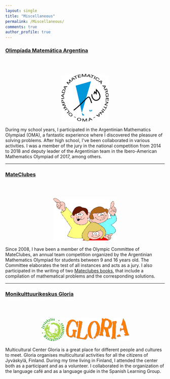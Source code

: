 ```yaml
---
layout: single
title: "Miscellaneous"
permalink: /Miscellaneous/
comments: true
author_profile: true
---
```


### [Olimpíada Matemática Argentina](https://www.oma.org.ar/)
<br/><br/>
<p align="center">
<img src="/others/logo-oma.gif"  width="150" height="150"/>
</p>


During my school years, I participated in the Argentinian Mathematics Olympiad (OMA), a fantastic experience where I discovered the pleasure of solving problems. After high school, I've been collaborated in various activities. I was a member of the jury in the national competition from 2014 to 2018 and
deputy leader of the Argentinian team in the Ibero-American Mathematics Olympiad of 2017, among others.

--- 

### [MateClubes](https://www.oma.org.ar/mateclubes/index.php)
<br/><br/>
<p align="center">
<img src="/others/logo400.png"  width="200" height="135.5 "/>
</p>


Since 2008, I have been a member of the Olympic Committee of MateClubes, an annual team competition organized by the Argentinian Mathematics Olympiad 
for students between 9 and 16 years old. The Committee elaborates the test of all instances and acts as a jury. I also participated in the writing of two 
[Mateclubes books](https://www.oma.org.ar/mateclubes/index.php/info/bibliografia), that include a compilation of mathematical problems and the corresponding solutions. 

--- 


### [Monikulttuurikeskus Gloria](https://www.gloriajkl.fi/)
<br/><br/>
<p align="center">
<img src="/others/gloria_logo.png"/>
</p>


Multicultural Center Gloria is a great place for different people and cultures to meet. Gloria organises multicultural activities for all the citizens of Jyväskylä, Finland. During my time living in Finland, I attended the center both as a participant and as a volunteer. I collaborated in the organization of the language café and as a language guide in the Spanish Learning Group.

